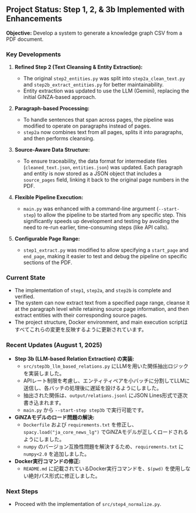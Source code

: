 ## Project Status: Step 1, 2, & 3b Implemented with Enhancements

**Objective:** Develop a system to generate a knowledge graph CSV from a PDF document.

### Key Developments

1.  **Refined Step 2 (Text Cleansing & Entity Extraction):**
    *   The original `step2_entities.py` was split into `step2a_clean_text.py` and `step2b_extract_entities.py` for better maintainability.
    *   Entity extraction was updated to use the LLM (Gemini), replacing the initial GiNZA-based approach.

2.  **Paragraph-based Processing:**
    *   To handle sentences that span across pages, the pipeline was modified to operate on paragraphs instead of pages.
    *   `step2a` now combines text from all pages, splits it into paragraphs, and then performs cleansing.

3.  **Source-Aware Data Structure:**
    *   To ensure traceability, the data format for intermediate files (`cleaned_text.json`, `entities.json`) was updated. Each paragraph and entity is now stored as a JSON object that includes a `source_pages` field, linking it back to the original page numbers in the PDF.

4.  **Flexible Pipeline Execution:**
    *   `main.py` was enhanced with a command-line argument (`--start-step`) to allow the pipeline to be started from any specific step. This significantly speeds up development and testing by avoiding the need to re-run earlier, time-consuming steps (like API calls).

5.  **Configurable Page Range:**
    *   `step1_extract.py` was modified to allow specifying a `start_page` and `end_page`, making it easier to test and debug the pipeline on specific sections of the PDF.

### Current State

*   The implementation of `step1`, `step2a`, and `step2b` is complete and verified.
*   The system can now extract text from a specified page range, cleanse it at the paragraph level while retaining source page information, and then extract entities with their corresponding source pages.
*   The project structure, Docker environment, and main execution scriptはすべてこれらの変更を反映するように更新されています。

### Recent Updates (August 1, 2025)

*   **Step 3b (LLM-based Relation Extraction) の実装:**
    *   `src/step3b_llm_based_relations.py` にLLMを用いた関係抽出ロジックを実装しました。
    *   APIレート制限を考慮し、エンティティペアを小バッチに分割してLLMに送信し、各バッチの処理後に遅延を設けるようにしました。
    *   抽出された関係は、`output/relations.jsonl` にJSON Lines形式で逐次書き込まれます。
    *   `main.py` から `--start-step step3b` で実行可能です。
*   **GiNZAモデルのロード問題の解決:**
    *   `Dockerfile` および `requirements.txt` を修正し、`spacy.load("ja_core_news_lg")` でGiNZAモデルが正しくロードされるようにしました。
    *   `numpy` のバージョン互換性問題を解決するため、`requirements.txt` に `numpy<2.0` を追加しました。
*   **Docker実行コマンドの修正:**
    *   `README.md` に記載されているDocker実行コマンドを、`$(pwd)` を使用しない絶対パス形式に修正しました。

### Next Steps

*   Proceed with the implementation of `src/step4_normalize.py`.